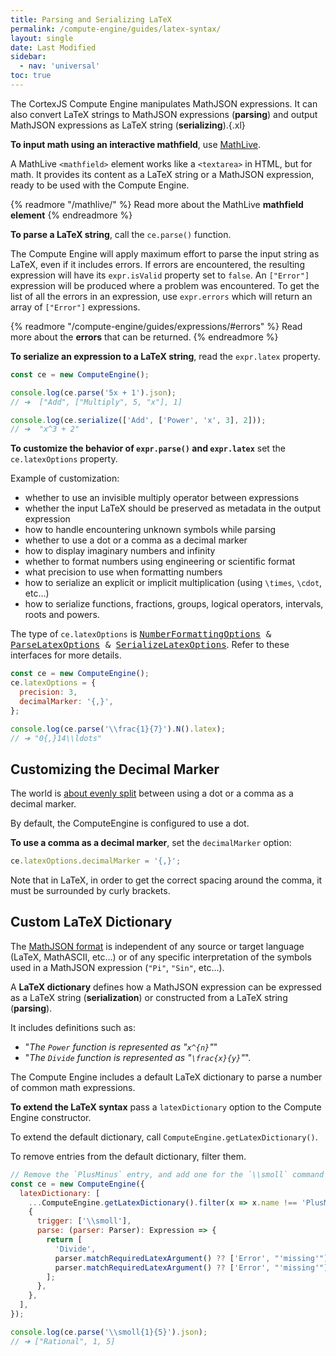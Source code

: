 ```yaml
---
title: Parsing and Serializing LaTeX
permalink: /compute-engine/guides/latex-syntax/
layout: single
date: Last Modified
sidebar:
  - nav: 'universal'
toc: true
---
```


The CortexJS Compute Engine manipulates MathJSON expressions. It can also
convert LaTeX strings to MathJSON expressions (**parsing**) and output MathJSON
expressions as LaTeX string (**serializing**).{.xl}

**To input math using an interactive mathfield**, use [MathLive](/mathlive/).

A MathLive `<mathfield>` element works like a `<textarea>` in HTML, but for
math. It provides its content as a LaTeX string or a MathJSON expression, ready
to be used with the Compute Engine.

{% readmore "/mathlive/" %} Read more about the MathLive <strong>mathfield
element</strong> {% endreadmore %}

**To parse a LaTeX string**, call the `ce.parse()` function.

The Compute Engine will apply maximum effort to parse the input string as LaTeX,
even if it includes errors. If errors are encountered, the resulting expression
will have its `expr.isValid` property set to `false`. An `["Error"]` expression
will be produced where a problem was encountered. To get the list of all the
errors in an expression, use `expr.errors` which will return an array of
`["Error"]` expressions.

{% readmore "/compute-engine/guides/expressions/#errors" %} Read more about the
**errors** that can be returned. {% endreadmore %}

**To serialize an expression to a LaTeX string**, read the `expr.latex`
property.

```javascript
const ce = new ComputeEngine();

console.log(ce.parse('5x + 1').json);
// ➔  ["Add", ["Multiply", 5, "x"], 1]

console.log(ce.serialize(['Add', ['Power', 'x', 3], 2]));
// ➔  "x^3 + 2"
```

**To customize the behavior of `expr.parse()` and `expr.latex`** set the
`ce.latexOptions` property.

Example of customization:

- whether to use an invisible multiply operator between expressions
- whether the input LaTeX should be preserved as metadata in the output
  expression
- how to handle encountering unknown symbols while parsing
- whether to use a dot or a comma as a decimal marker
- how to display imaginary numbers and infinity
- whether to format numbers using engineering or scientific format
- what precision to use when formatting numbers
- how to serialize an explicit or implicit multiplication (using `\times`,
  `\cdot`, etc...)
- how to serialize functions, fractions, groups, logical operators, intervals,
  roots and powers.

The type of `ce.latexOptions` is
<kbd>[NumberFormattingOptions](/docs/compute-engine/?q=NumberFormattingOptions)
& [ParseLatexOptions](/docs/compute-engine/?q=ParseLatexOptions) &
[SerializeLatexOptions](/docs/compute-engine/?q=SerializeLatexOptions)</kbd>.
Refer to these interfaces for more details.

```javascript
const ce = new ComputeEngine();
ce.latexOptions = {
  precision: 3,
  decimalMarker: '{,}',
};

console.log(ce.parse('\\frac{1}{7}').N().latex);
// ➔ "0{,}14\\ldots"
```

## Customizing the Decimal Marker

The world is
[about evenly split](https://en.wikipedia.org/wiki/Decimal_separator#/media/File:DecimalSeparator.svg)
between using a dot or a comma as a decimal marker.

By default, the ComputeEngine is configured to use a dot.

**To use a comma as a decimal marker**, set the `decimalMarker` option:

```ts
ce.latexOptions.decimalMarker = '{,}';
```

Note that in LaTeX, in order to get the correct spacing around the comma, it
must be surrounded by curly brackets.

## Custom LaTeX Dictionary

The <a href ="/math-json/">MathJSON format</a> is independent of any source or
target language (LaTeX, MathASCII, etc...) or of any specific interpretation of
the symbols used in a MathJSON expression (`"Pi"`, `"Sin"`, etc...).

A **LaTeX dictionary** defines how a MathJSON expression can be expressed as a
LaTeX string (**serialization**) or constructed from a LaTeX string
(**parsing**).

It includes definitions such as:

- "_The `Power` function is represented as "`x^{n}`"_"
- "_The `Divide` function is represented as "`\frac{x}{y}`"_".

The Compute Engine includes a default LaTeX dictionary to parse a number of
common math expressions.

**To extend the LaTeX syntax** pass a `latexDictionary` option to the Compute
Engine constructor.

To extend the default dictionary, call `ComputeEngine.getLatexDictionary()`.

To remove entries from the default dictionary, filter them.

```javascript
// Remove the `PlusMinus` entry, and add one for the `\\smoll` command
const ce = new ComputeEngine({
  latexDictionary: [
    ...ComputeEngine.getLatexDictionary().filter(x => x.name !== 'PlusMinus),
    {
      trigger: ['\\smoll'],
      parse: (parser: Parser): Expression => {
        return [
          'Divide',
          parser.matchRequiredLatexArgument() ?? ['Error', "'missing'"],
          parser.matchRequiredLatexArgument() ?? ['Error', "'missing'"]
        ];
      },
    },
  ],
});

console.log(ce.parse('\\smoll{1}{5}').json);
// ➔ ["Rational", 1, 5]
```
